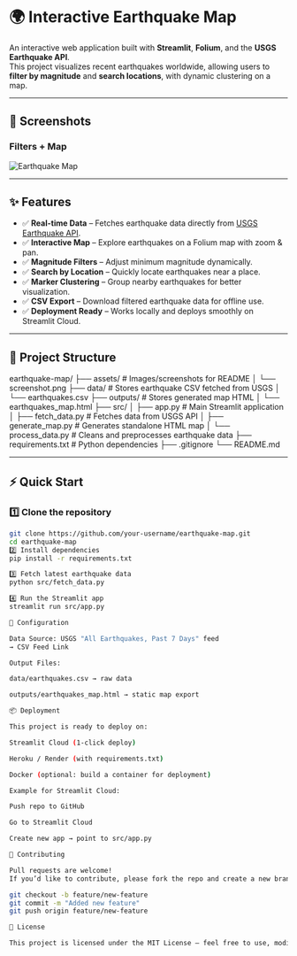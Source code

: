 # 🌍 Interactive Earthquake Map

An interactive web application built with **Streamlit**, **Folium**, and the **USGS Earthquake API**.  
This project visualizes recent earthquakes worldwide, allowing users to **filter by magnitude** and **search locations**, with dynamic clustering on a map.  

---

## 📸 Screenshots

### Filters + Map
![Earthquake Map](./assets/screenshot.png)

---

## ✨ Features

- ✅ **Real-time Data** – Fetches earthquake data directly from [USGS Earthquake API](https://earthquake.usgs.gov/).
- ✅ **Interactive Map** – Explore earthquakes on a Folium map with zoom & pan.
- ✅ **Magnitude Filters** – Adjust minimum magnitude dynamically.
- ✅ **Search by Location** – Quickly locate earthquakes near a place.
- ✅ **Marker Clustering** – Group nearby earthquakes for better visualization.
- ✅ **CSV Export** – Download filtered earthquake data for offline use.
- ✅ **Deployment Ready** – Works locally and deploys smoothly on Streamlit Cloud.

---

## 📂 Project Structure

earthquake-map/
├── assets/ # Images/screenshots for README
│ └── screenshot.png
├── data/ # Stores earthquake CSV fetched from USGS
│ └── earthquakes.csv
├── outputs/ # Stores generated map HTML
│ └── earthquakes_map.html
├── src/
│ ├── app.py # Main Streamlit application
│ ├── fetch_data.py # Fetches data from USGS API
│ ├── generate_map.py # Generates standalone HTML map
│ └── process_data.py # Cleans and preprocesses earthquake data
├── requirements.txt # Python dependencies
├── .gitignore
└── README.md


---

## ⚡ Quick Start

### 1️⃣ Clone the repository
```bash
git clone https://github.com/your-username/earthquake-map.git
cd earthquake-map
2️⃣ Install dependencies
pip install -r requirements.txt

3️⃣ Fetch latest earthquake data
python src/fetch_data.py

4️⃣ Run the Streamlit app
streamlit run src/app.py

🔧 Configuration

Data Source: USGS "All Earthquakes, Past 7 Days" feed
→ CSV Feed Link

Output Files:

data/earthquakes.csv → raw data

outputs/earthquakes_map.html → static map export

📦 Deployment

This project is ready to deploy on:

Streamlit Cloud (1-click deploy)

Heroku / Render (with requirements.txt)

Docker (optional: build a container for deployment)

Example for Streamlit Cloud:

Push repo to GitHub

Go to Streamlit Cloud

Create new app → point to src/app.py

🤝 Contributing

Pull requests are welcome!
If you’d like to contribute, please fork the repo and create a new branch:

git checkout -b feature/new-feature
git commit -m "Added new feature"
git push origin feature/new-feature

📜 License

This project is licensed under the MIT License – feel free to use, modify, and distribute.


